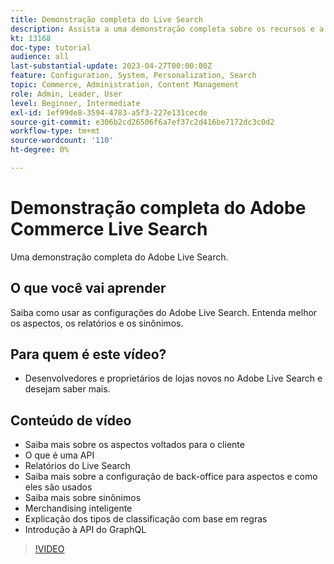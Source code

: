 ```yaml
---
title: Demonstração completa do Live Search
description: Assista a uma demonstração completa sobre os recursos e a flexibilidade do Live Search
kt: 13168
doc-type: tutorial
audience: all
last-substantial-update: 2023-04-27T00:00:00Z
feature: Configuration, System, Personalization, Search
topic: Commerce, Administration, Content Management
role: Admin, Leader, User
level: Beginner, Intermediate
exl-id: 1ef99de8-3594-4783-a5f3-227e131cecde
source-git-commit: e306b2cd26506f6a7ef37c2d416be7172dc3c0d2
workflow-type: tm+mt
source-wordcount: '110'
ht-degree: 0%

---
```


# Demonstração completa do Adobe Commerce Live Search

Uma demonstração completa do Adobe Live Search.

## O que você vai aprender

Saiba como usar as configurações do Adobe Live Search. Entenda melhor os aspectos, os relatórios e os sinônimos.

## Para quem é este vídeo?

* Desenvolvedores e proprietários de lojas novos no Adobe Live Search e desejam saber mais.

## Conteúdo de vídeo

* Saiba mais sobre os aspectos voltados para o cliente
* O que é uma API
* Relatórios do Live Search
* Saiba mais sobre a configuração de back-office para aspectos e como eles são usados
* Saiba mais sobre sinônimos
* Merchandising inteligente
* Explicação dos tipos de classificação com base em regras
* Introdução à API do GraphQL

>[!VIDEO](https://video.tv.adobe.com/v/3418996?learn=on)
